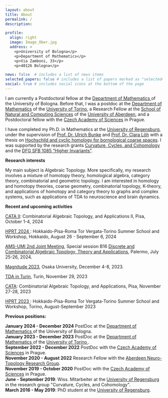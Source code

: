 ```yaml
---
layout: about
title: About
permalink: /
description:  

profile:
  align: right
  image: Image_Ober.jpg
  address: >
    <p>University of Bologna</p>
    <p>Department of Mathematics</p>
    <p>Via Zamboni, 33</p>
    <p>40126 Bologna</p>

news: false  # includes a list of news items
selected_papers: false # includes a list of papers marked as "selected={true}"
social: true # includes social icons at the bottom of the page
---
```


I am currently a Postdoctoral fellow at the <a href="https://matematica.unibo.it/it/dipartimento"> Department of Mathematics </a> of the University of Bologna. Before that, I was a postdoc at the  <a href="https://www.dipmatematica.unito.it/do/home.pl"> Department of Mathematics</a> of the 
<a href="https://www.unito.it/"> University of Torino</a>, a Research Fellow  at the
 <a href="https://www.abdn.ac.uk/ncs/index.php"> School of Natural and Computing Sciences</a> 
of the <a href="https://www.abdn.ac.uk/"> University of Aberdeen</a>, and a Postdoctoral fellow with the
<a href="http://www.avcr.cz/cs/"> Czech Academy of Sciences</a> in Prague. 


I have completed my Ph.D. in Mathematics at the <a href="http://www.uni-regensburg.de/index.html.en"> University of Regensburg</a>, 
under the supervision of 
<a href="http://www.uni-regensburg.de/Fakultaeten/nat_Fak_I/Bunke/index.html"> Prof. Dr. Ulrich Bunke</a> and 
<a href="http://www.mathematik.uni-r.de/loeh/"> Prof. Dr. Clara L&ouml;h</a> with a thesis on <a href="https://epub.uni-regensburg.de/40219/"> Hochschild and cyclic homology for bornological coarse spaces</a>. I was supported by the research grants
	<a href="http://www-app.uni-regensburg.de/Fakultaeten/MAT/GK/index.php/Main_Page"> Curvature, Cycles, and Cohomology</a> and 
	the <a href="http://www-cgi.uni-regensburg.de/Fakultaeten/MAT/sfb-higher-invariants/index.php/SFB1085"> 
	DFG SFB 1085 &#8220;Higher Invariants&#8221;</a>. 
	
	
<b>Research interests</b>	

My main subject is Algebraic Topology. More specifically, my research involves a mixture of homotopy
theory, homological algebra, category theory, combinatorial and geometric topology.
I am interested in homology and homotopy theories, coarse geometry, combinatorial topology, K-theory, and applications of homotopy and category theory to graphs and complex systems, such as applications of TDA to neuroscience and brain dynamics.

<b>Recent and upcoming activities</b>

<a href="http://www.crm.sns.it/event/532/index.html#title"> CATA II</a>: Combinatorial Algebraic Topology, and Applications II, Pisa, October 1-4, 2024

<a href="https://sites.google.com/view/hprt2024/home"> HPRT 2024 </a>: Hokkaido-Pisa-Roma Tor Vergata-Torino Summer School and Workshop, Hokkaido, August 26 - September 6, 2024

<a href="https://umi.dm.unibo.it/jm-umi-ams/social-events/"> AMS-UMI 2nd Joint Meeting</a>, Special session B16 <a href="https://sites.google.com/cimat.mx/umi-ams-discrete-alg-top/inicio?authuser=0"> Discrete and Combinatorial 
Algebraic Topology, 
Theory and Applications</a>, Palermo, July 25-26, 2024.

<a href="https://sites.google.com/view/magnitude2023/home?authuser=0"> Magnitude 2023</a>, Osaka University,  December 4-8, 2023.

<a href="https://sites.google.com/view/tdainturin/home-page"> TDA in Turin</a>, Turin, November 29, 2023

<a href="http://www.crm.sns.it/event/523/index.html#title"> CATA</a>: Combinatorial Algebraic Topology, and Applications, Pisa, November 27-28, 2023


<a href="https://sites.google.com/view/2023hprt/home?authuser=0"> HPRT 2023 </a>: Hokkaido-Pisa-Roma Tor Vergata-Torino Summer School and Workshop, Torino, August-September 2023



<!-- <p>  Here you can find my <a href="CV.pdf">CV</a>. -->

<p class=naka><b>Previous positions:</b></p>
<b>January 2024 - December 2024</b> PostDoc at the <a href="https://matematica.unibo.it/it/dipartimento"> Department of Mathematics </a> of the University of Bologna.
<br>
<b>January 2023 - December 2023</b> PostDoc at the <a href="https://www.dipmatematica.unito.it/do/home.pl/Home"> Department of Mathematics </a> of the <a href="https://www.unito.it/"> University of Torino </a>.
<br>
<b>September 2022 - December 2022</b> PostDoc with the <a href="http://www.avcr.cz/cs/"> Czech Academy of Sciences</a> in Prague.
<br>
<b>November 2020 - August 2022</b> Research Fellow with the <a href="https://www.abdn.ac.uk/ncs/departments/mathematics/ntg-1156.php"> Aberdeen Neuro-Topology Research Group</a>.
<br>
<b>November 2019 - October 2020</b> PostDoc with the <a href="http://www.avcr.cz/cs/"> Czech Academy of Sciences</a> in Prague.
<br>
<b>June - September 2019</b>: Wiss. Mitarbeiter at the <a href="http://www.uni-regensburg.de/index.html.en"> University of Regensburg</a> in the research group "Curvature, Cycles, and Cohomology".
<br>
<b>March 2016 - May 2019</b>: PhD student at the <a href="http://www.uni-regensburg.de/index.html.en"> University of Regensburg</a>.
<!-- <br>
<b>October 2015</b>: Master of Science in Mathematics at  University of Pisa.
<br>
<b>July 2012</b>: Bachelor of Science in Mathematics at University of Pisa. -->
<p>

